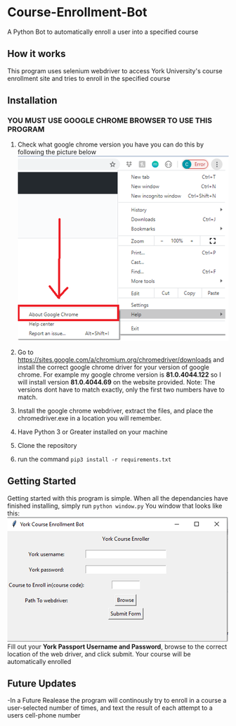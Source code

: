 # Course-Enrollment-Bot
A Python Bot to automatically enroll a user into a specified course

## How it works
This program uses selenium webdriver to access York University's course enrollment site and tries to enroll in the specified course

## Installation
### YOU MUST USE GOOGLE CHROME BROWSER TO USE THIS PROGRAM
1. Check what google chrome version you have you can do this by following the picture below
![Google-chrome](https://github.com/A-Chidalu/Course-Enrollment-Bot/blob/master/img/google-chrome-pic.PNG)

2. Go to https://sites.google.com/a/chromium.org/chromedriver/downloads and install the correct google chrome driver for your version of google chrome. For example my google chrome version is **81.0.4044.122** so I will install version **81.0.4044.69** on the website provided. Note: The versions dont have to match exactly, only the first two numbers have to match.

3. Install the google chrome webdriver, extract the files, and place the chromedriver.exe in a location you will remember.

4. Have Python 3 or Greater installed on your machine
5. Clone the repository
6. run the command `pip3 install -r requirements.txt`

## Getting Started
Getting started with this program is simple. When all the dependancies have finished installing, simply run `python window.py`
You window that looks like this:
![Empty-window](https://github.com/A-Chidalu/Course-Enrollment-Bot/blob/master/img/window.PNG)
Fill out your **York Passport Username and Password**, browse to the correct location of the web driver, and click submit.
Your course will be automatically enrolled

## Future Updates
-In a Future Realease the program will continously try to enroll in a course a user-selected number of times, and text the result of each attempt to a users cell-phone number
